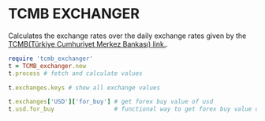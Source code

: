 # TCMB EXCHANGER
Calculates the exchange rates over the daily exchange rates given by the [TCMB(Türkiye Cumhuriyet Merkez Bankası) link.](https://www.tcmb.gov.tr/kurlar/today.xml).


~~~ruby
require 'tcmb_exchanger'
t = TCMB_exchanger.new
t.process # fetch and calculate values

t.exchanges.keys # show all exchange values

t.exchanges['USD']['for_buy'] # get forex buy value of usd
t.usd.for_buy                 # functional way to get forex buy value of usd 

~~~
